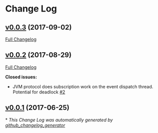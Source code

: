 # Change Log

## [v0.0.3](https://github.com/muoncore/stack-reactive-streams/tree/v0.0.3) (2017-09-02)
[Full Changelog](https://github.com/muoncore/stack-reactive-streams/compare/v0.0.2...v0.0.3)

## [v0.0.2](https://github.com/muoncore/stack-reactive-streams/tree/v0.0.2) (2017-08-29)
[Full Changelog](https://github.com/muoncore/stack-reactive-streams/compare/v0.0.1...v0.0.2)

**Closed issues:**

- JVM protocol does subscription work on the event dispatch thread. Potential for deadlock [\#2](https://github.com/muoncore/stack-reactive-streams/issues/2)

## [v0.0.1](https://github.com/muoncore/stack-reactive-streams/tree/v0.0.1) (2017-06-25)


\* *This Change Log was automatically generated by [github_changelog_generator](https://github.com/skywinder/Github-Changelog-Generator)*
